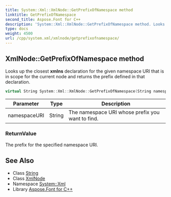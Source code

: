 ```yaml
---
title: System::Xml::XmlNode::GetPrefixOfNamespace method
linktitle: GetPrefixOfNamespace
second_title: Aspose.Font for C++
description: 'System::Xml::XmlNode::GetPrefixOfNamespace method. Looks up the closest xmlns declaration for the given namespace URI that is in scope for the current node and returns the prefix defined in that declaration in C++.'
type: docs
weight: 4500
url: /cpp/system.xml/xmlnode/getprefixofnamespace/
---
```

## XmlNode::GetPrefixOfNamespace method


Looks up the closest **xmlns** declaration for the given namespace URI that is in scope for the current node and returns the prefix defined in that declaration.

```cpp
virtual String System::Xml::XmlNode::GetPrefixOfNamespace(String namespaceURI)
```


| Parameter | Type | Description |
| --- | --- | --- |
| namespaceURI | String | The namespace URI whose prefix you want to find. |

### ReturnValue

The prefix for the specified namespace URI.

## See Also

* Class [String](../../../system/string/)
* Class [XmlNode](../)
* Namespace [System::Xml](../../)
* Library [Aspose.Font for C++](../../../)
